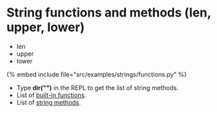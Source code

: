 # String functions and methods (len, upper, lower)

* len
* upper
* lower

{% embed include file="src/examples/strings/functions.py" %}

* Type **dir("")** in the REPL to get the list of string methods.
* List of [built-in functions](https://docs.python.org/library/functions.html).
* List of [string methods](https://docs.python.org/library/stdtypes.html#string-methods).




